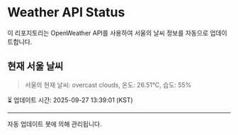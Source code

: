 
# Weather API Status

이 리포지토리는 OpenWeather API를 사용하여 서울의 날씨 정보를 자동으로 업데이트합니다.

## 현재 서울 날씨
> 서울의 현재 날씨: overcast clouds, 온도: 26.51°C, 습도: 55%

⏳ 업데이트 시간: 2025-09-27 13:39:01 (KST)

---
자동 업데이트 봇에 의해 관리됩니다.
